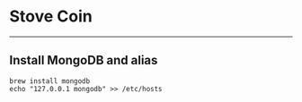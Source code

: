 # Stove Coin
---
## Install MongoDB and alias

``` shell
brew install mongodb
echo "127.0.0.1 mongodb" >> /etc/hosts
```


